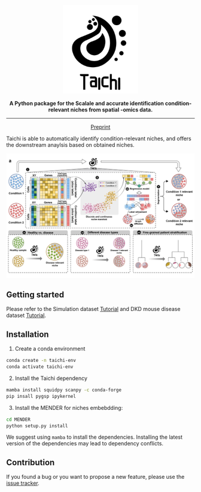 <div align="center">
<img src="https://github.com/C0nc/TAICHI/blob/main/fig/logo.png" width="200px">

**A Python package for the Scalale and accurate identification condition-relevant niches from spatial -omics data.**

---

<p align="center">
  <a href="https://www.biorxiv.org/content/10.1101/2023.01.10.523386v2" target="_blank">Preprint</a>
</p>

</div>

Taichi is able to automatically identify condition-relevant niches, and offers the downstream anaylsis based on obtained niches.
</p>
<p align="center">
  <img src="https://github.com/C0nc/TAICHI/blob/main/fig/pipeline.jpg" width="800px">
</p>

## Getting started

Please refer to the Simulation dataset [Tutorial][link-tutorial_1] and DKD mouse disease dataset [Tutorial][link-tutorial_2].

## Installation

1. Create a conda environment
```bash
conda create -n taichi-env
conda activate taichi-env
```
2. Install the Taichi dependency
```bash
mamba install squidpy scanpy -c conda-forge
pip insall pygsp ipykernel
```
3. Install the MENDER for niches embebdding:
```bash
cd MENDER
python setup.py install
```

We suggest using `mamba` to install the dependencies.
Installing the latest version of the dependencies may lead to dependency conflicts.

## Contribution

If you found a bug or you want to propose a new feature, please use the [issue tracker][issue-tracker].

[issue-tracker]: https://github.com/CSOgroup/cellcharter/issues
[link-docs]: https://cellcharter.readthedocs.io
[link-api]: https://cellcharter.readthedocs.io/en/latest/api.html
[link-tutorial_1]: https://github.com/C0nc/TAICHI/blob/main/Tutorial.ipynb
[link-tutorial_2]: https://github.com/C0nc/TAICHI/blob/main/Tutorial_real_data.ipynb
